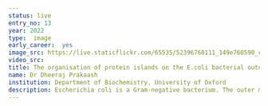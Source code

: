 ```yaml
---
status: live
entry_no: 13
year: 2022
type:  image 
early_career:  yes 
image_src: https://live.staticflickr.com/65535/52396768111_149e760590_c_d.jpg
video_src: 
title: The organisation of protein islands on the E.coli bacterial outer membrane
name: Dr Dheeraj Prakaash
institution: Department of Biochemistry, University of Oxford
description: Escherichia coli is a Gram-negative bacterium. The outer membrane, which surrounds the bacterium, is composed of proteins (shown in orange in the initial magnification; red-green (low-high) depth gradient in the final magnification) embedded within lipopolysaccharide (LPS) molecules in the outer leaflet (yellow and light blue layers) and phospholipids in the inner leaflet (dark blue layer). LPS acts as a barrier restricting the entry of a large number of molecules such as antibiotics. Our simulations contributed to a multidisciplinary study which showed the spatial organisation of the outer membrane to be different from textbook models. Rather than a uniform distribution of proteins and lipids, there are distinct regions enriched in proteins (termed 'islands') and regions occupied largely by lipids. The magnified images were rendered using Visual Molecular Dynamics while the remainder of the image was created using Inkscape. Molecular Dynamics simulations on ARCHER2 were performed using the Gromacs 2021 package.
---
```

